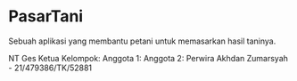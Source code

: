 # PasarTani

Sebuah aplikasi yang membantu petani untuk memasarkan hasil taninya.

NT Ges
Ketua Kelompok:
Anggota 1:
Anggota 2: Perwira Akhdan Zumarsyah - 21/479386/TK/52881
